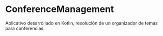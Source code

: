 # ConferenceManagement
Aplicativo desarrollado en Kotlin, resolución de un organizador de temas para conferencias.
